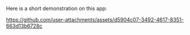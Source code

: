 Here is a short demonstration on this app:

https://github.com/user-attachments/assets/d5904c07-3492-4617-8351-663d13b6728c

